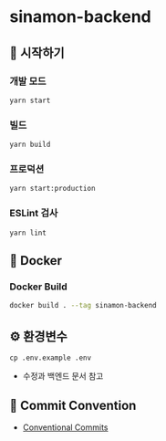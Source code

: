 # sinamon-backend


## 🚀 시작하기

### 개발 모드
```shell
yarn start
```

### 빌드
```shell
yarn build
```

### 프로덕션
```shell
yarn start:production
```

### ESLint 검사
```shell
yarn lint
```

## 🐳 Docker

### Docker Build

```bash
docker build . --tag sinamon-backend
````

## ⚙ 환경변수

```shell
cp .env.example .env
```

- 수정과 백엔드 문서 참고

## 📑 Commit Convention

- [Conventional Commits](https://www.conventionalcommits.org/en/v1.0.0/)

